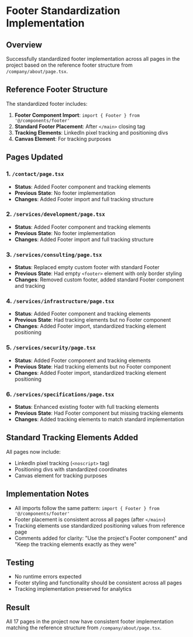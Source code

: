 # Footer Standardization Implementation

## Overview
Successfully standardized footer implementation across all pages in the project based on the reference footer structure from `/company/about/page.tsx`.

## Reference Footer Structure
The standardized footer includes:
1. **Footer Component Import**: `import { Footer } from '@/components/footer'`
2. **Standard Footer Placement**: After `</main>` closing tag
3. **Tracking Elements**: LinkedIn pixel tracking and positioning divs
4. **Canvas Element**: For tracking purposes

## Pages Updated

### 1. `/contact/page.tsx`
- **Status**: Added Footer component and tracking elements
- **Previous State**: No footer implementation
- **Changes**: Added Footer import and full tracking structure

### 2. `/services/development/page.tsx`
- **Status**: Added Footer component and tracking elements  
- **Previous State**: No footer implementation
- **Changes**: Added Footer import and full tracking structure

### 3. `/services/consulting/page.tsx`
- **Status**: Replaced empty custom footer with standard Footer
- **Previous State**: Had empty `<footer>` element with only border styling
- **Changes**: Removed custom footer, added standard Footer component and tracking

### 4. `/services/infrastructure/page.tsx`
- **Status**: Added Footer component and tracking elements
- **Previous State**: Had tracking elements but no Footer component
- **Changes**: Added Footer import, standardized tracking element positioning

### 5. `/services/security/page.tsx`
- **Status**: Added Footer component and tracking elements
- **Previous State**: Had tracking elements but no Footer component  
- **Changes**: Added Footer import, standardized tracking element positioning

### 6. `/services/specifications/page.tsx`
- **Status**: Enhanced existing footer with full tracking elements
- **Previous State**: Had Footer component but missing tracking elements
- **Changes**: Added tracking elements to match standard implementation

## Standard Tracking Elements Added
All pages now include:
- LinkedIn pixel tracking (`<noscript>` tag)
- Positioning divs with standardized coordinates
- Canvas element for tracking purposes

## Implementation Notes
- All imports follow the same pattern: `import { Footer } from '@/components/footer'`
- Footer placement is consistent across all pages (after `</main>`)
- Tracking elements use standardized positioning values from reference page
- Comments added for clarity: "Use the project's Footer component" and "Keep the tracking elements exactly as they were"

## Testing
- No runtime errors expected
- Footer styling and functionality should be consistent across all pages
- Tracking implementation preserved for analytics

## Result
All 17 pages in the project now have consistent footer implementation matching the reference structure from `/company/about/page.tsx`.